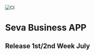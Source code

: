 ![CI](https://github.com/Onestop-Agrotech/Seva-Business/workflows/CI/badge.svg)

# Seva Business APP

## Release 1st/2nd Week July 